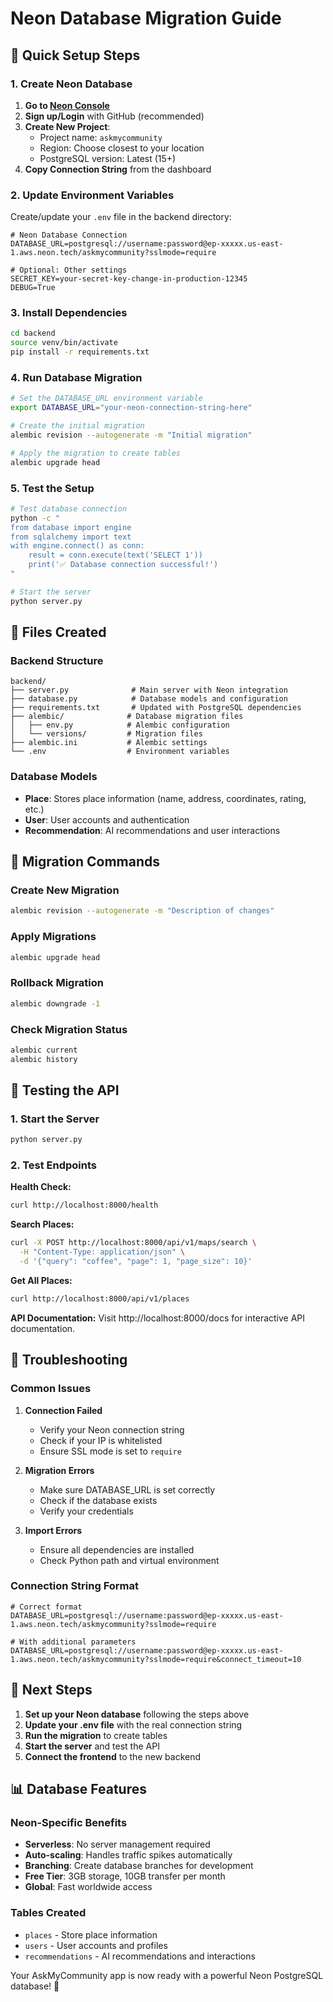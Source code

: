 # Neon Database Migration Guide

## 🚀 Quick Setup Steps

### 1. Create Neon Database

1. **Go to [Neon Console](https://console.neon.tech/)**
2. **Sign up/Login** with GitHub (recommended)
3. **Create New Project**:
   - Project name: `askmycommunity`
   - Region: Choose closest to your location
   - PostgreSQL version: Latest (15+)
4. **Copy Connection String** from the dashboard

### 2. Update Environment Variables

Create/update your `.env` file in the backend directory:

```env
# Neon Database Connection
DATABASE_URL=postgresql://username:password@ep-xxxxx.us-east-1.aws.neon.tech/askmycommunity?sslmode=require

# Optional: Other settings
SECRET_KEY=your-secret-key-change-in-production-12345
DEBUG=True
```

### 3. Install Dependencies

```bash
cd backend
source venv/bin/activate
pip install -r requirements.txt
```

### 4. Run Database Migration

```bash
# Set the DATABASE_URL environment variable
export DATABASE_URL="your-neon-connection-string-here"

# Create the initial migration
alembic revision --autogenerate -m "Initial migration"

# Apply the migration to create tables
alembic upgrade head
```

### 5. Test the Setup

```bash
# Test database connection
python -c "
from database import engine
from sqlalchemy import text
with engine.connect() as conn:
    result = conn.execute(text('SELECT 1'))
    print('✅ Database connection successful!')
"

# Start the server
python server.py
```

## 📁 Files Created

### Backend Structure
```
backend/
├── server.py              # Main server with Neon integration
├── database.py            # Database models and configuration
├── requirements.txt       # Updated with PostgreSQL dependencies
├── alembic/              # Database migration files
│   ├── env.py            # Alembic configuration
│   └── versions/         # Migration files
├── alembic.ini           # Alembic settings
└── .env                  # Environment variables
```

### Database Models
- **Place**: Stores place information (name, address, coordinates, rating, etc.)
- **User**: User accounts and authentication
- **Recommendation**: AI recommendations and user interactions

## 🔧 Migration Commands

### Create New Migration
```bash
alembic revision --autogenerate -m "Description of changes"
```

### Apply Migrations
```bash
alembic upgrade head
```

### Rollback Migration
```bash
alembic downgrade -1
```

### Check Migration Status
```bash
alembic current
alembic history
```

## 🧪 Testing the API

### 1. Start the Server
```bash
python server.py
```

### 2. Test Endpoints

**Health Check:**
```bash
curl http://localhost:8000/health
```

**Search Places:**
```bash
curl -X POST http://localhost:8000/api/v1/maps/search \
  -H "Content-Type: application/json" \
  -d '{"query": "coffee", "page": 1, "page_size": 10}'
```

**Get All Places:**
```bash
curl http://localhost:8000/api/v1/places
```

**API Documentation:**
Visit http://localhost:8000/docs for interactive API documentation.

## 🚨 Troubleshooting

### Common Issues

1. **Connection Failed**
   - Verify your Neon connection string
   - Check if your IP is whitelisted
   - Ensure SSL mode is set to `require`

2. **Migration Errors**
   - Make sure DATABASE_URL is set correctly
   - Check if the database exists
   - Verify your credentials

3. **Import Errors**
   - Ensure all dependencies are installed
   - Check Python path and virtual environment

### Connection String Format
```env
# Correct format
DATABASE_URL=postgresql://username:password@ep-xxxxx.us-east-1.aws.neon.tech/askmycommunity?sslmode=require

# With additional parameters
DATABASE_URL=postgresql://username:password@ep-xxxxx.us-east-1.aws.neon.tech/askmycommunity?sslmode=require&connect_timeout=10
```

## 🎯 Next Steps

1. **Set up your Neon database** following the steps above
2. **Update your .env file** with the real connection string
3. **Run the migration** to create tables
4. **Start the server** and test the API
5. **Connect the frontend** to the new backend

## 📊 Database Features

### Neon-Specific Benefits
- **Serverless**: No server management required
- **Auto-scaling**: Handles traffic spikes automatically
- **Branching**: Create database branches for development
- **Free Tier**: 3GB storage, 10GB transfer per month
- **Global**: Fast worldwide access

### Tables Created
- `places` - Store place information
- `users` - User accounts and profiles
- `recommendations` - AI recommendations and interactions

Your AskMyCommunity app is now ready with a powerful Neon PostgreSQL database! 🎉
